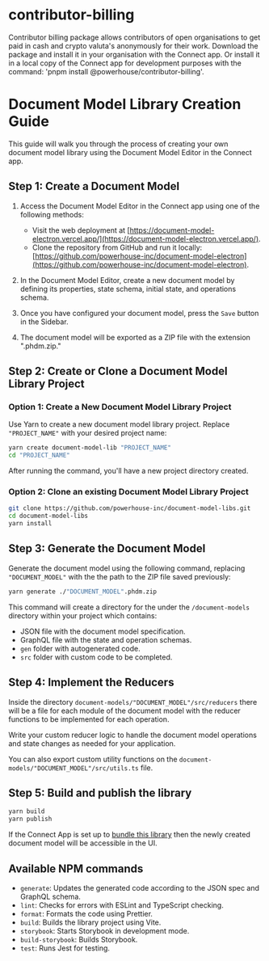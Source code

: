 # contributor-billing
Contributor billing package allows contributors of open organisations to get paid in cash and crypto valuta's anonymously for their work. Download the package and install it in your organisation with the Connect app. Or install it in a local copy of the Connect app for development purposes with the command: 'pnpm install @powerhouse/contributor-billing'.


# Document Model Library Creation Guide

This guide will walk you through the process of creating your own document model library using the Document Model Editor in the Connect app.

## Step 1: Create a Document Model

1. Access the Document Model Editor in the Connect app using one of the following methods:

    - Visit the web deployment at [https://document-model-electron.vercel.app/](https://document-model-electron.vercel.app/).
    - Clone the repository from GitHub and run it locally: [https://github.com/powerhouse-inc/document-model-electron](https://github.com/powerhouse-inc/document-model-electron).

2. In the Document Model Editor, create a new document model by defining its properties, state schema, initial state, and operations schema.

3. Once you have configured your document model, press the `Save` button in the Sidebar.

4. The document model will be exported as a ZIP file with the extension ".phdm.zip."

## Step 2: Create or Clone a Document Model Library Project

### Option 1: Create a New Document Model Library Project

Use Yarn to create a new document model library project. Replace `"PROJECT_NAME"` with your desired project name:

```bash
yarn create document-model-lib "PROJECT_NAME"
cd "PROJECT_NAME"
```

After running the command, you'll have a new project directory created.

### Option 2: Clone an existing Document Model Library Project

```bash
git clone https://github.com/powerhouse-inc/document-model-libs.git
cd document-model-libs
yarn install
```

## Step 3: Generate the Document Model

Generate the document model using the following command, replacing `"DOCUMENT_MODEL"` with the the path to the ZIP file saved previously:

```bash
yarn generate ./"DOCUMENT_MODEL".phdm.zip
```

This command will create a directory for the under the `/document-models` directory within your project which contains:

-   JSON file with the document model specification.
-   GraphQL file with the state and operation schemas.
-   `gen` folder with autogenerated code.
-   `src` folder with custom code to be completed.

## Step 4: Implement the Reducers

Inside the directory `document-models/"DOCUMENT_MODEL"/src/reducers` there will be a file for each module of the document model with the reducer functions to be implemented for each operation.

Write your custom reducer logic to handle the document model operations and state changes as needed for your application.

You can also export custom utility functions on the `document-models/"DOCUMENT_MODEL"/src/utils.ts` file.

## Step 5: Build and publish the library

```bash
yarn build
yarn publish
```

If the Connect App is set up to [bundle this library](https://github.com/powerhouse-inc/document-model-electron/blob/8440831a5592c6e235ecd16b980f2327f66411d3/src/store/document-model.tsx#L1) then the newly created document model will be accessible in the UI.

## Available NPM commands

-   `generate`: Updates the generated code according to the JSON spec and GraphQL schema.
-   `lint`: Checks for errors with ESLint and TypeScript checking.
-   `format`: Formats the code using Prettier.
-   `build`: Builds the library project using Vite.
-   `storybook`: Starts Storybook in development mode.
-   `build-storybook`: Builds Storybook.
-   `test`: Runs Jest for testing.